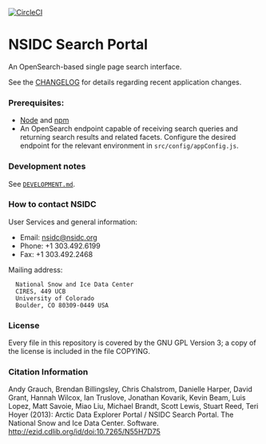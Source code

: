 [![CircleCI](https://circleci.com/gh/nsidc/search-interface/tree/master.svg?style=shield&circle-token=f182936bb3f5d4f3c23191890111095f8db0edeb)](https://circleci.com/gh/nsidc/search-interface/tree/master)

# NSIDC Search Portal

An OpenSearch-based single page search interface.

See the [CHANGELOG](/CHANGELOG.md) for details regarding recent application
changes.

### Prerequisites:

* [Node](http://nodejs.org/) and [npm](https://www.npmjs.org/)
* An OpenSearch endpoint capable of receiving search queries and returning
  search results and related facets. Configure the desired endpoint for the
  relevant environment in `src/config/appConfig.js`.

### Development notes

See [`DEVELOPMENT.md`](https://github.com/nsidc/search-interface/blob/master/DEVELOPMENT.md).

### How to contact NSIDC

User Services and general information:

  - Email: nsidc@nsidc.org
  - Phone: +1 303.492.6199
  - Fax: +1 303.492.2468

Mailing address:

      National Snow and Ice Data Center
      CIRES, 449 UCB
      University of Colorado
      Boulder, CO 80309-0449 USA

### License

Every file in this repository is covered by the GNU GPL Version 3; a copy of the
license is included in the file COPYING.

### Citation Information

Andy Grauch, Brendan Billingsley, Chris Chalstrom, Danielle Harper, David Grant,
Hannah Wilcox, Ian Truslove, Jonathan Kovarik, Kevin Beam, Luis Lopez, Matt
Savoie, Miao Liu, Michael Brandt, Scott Lewis, Stuart Reed, Teri Hoyer (2013):
Arctic Data Explorer Portal / NSIDC Search Portal. The National Snow and Ice
Data Center. Software. http://ezid.cdlib.org/id/doi:10.7265/N55H7D75

